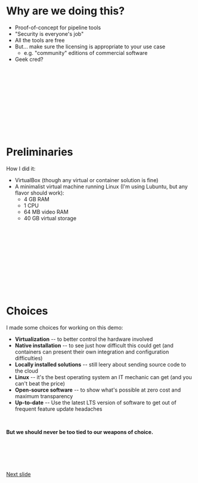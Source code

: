 # Why are we doing this?

* Proof-of-concept for pipeline tools
* "Security is everyone's job"
* All the tools are free
* But... make sure the licensing is appropriate to your use case 
  * e.g. "community" editions of commercial software
* Geek cred?

<br /><br /><br /><br /><br /><br /><br /><br /><br /><br />

# Preliminaries

How I did it:

* VirtualBox (though any virtual or container solution is fine)
* A minimalist virtual machine running Linux (I'm using Lubuntu, but any flavor should work):
  * 4 GB RAM
  * 1 CPU
  * 64 MB video RAM
  * 40 GB virtual storage

<br /><br /><br /><br /><br /><br /><br /><br /><br /><br />

# Choices

I made some choices for working on this demo:
* **Virtualization** -- to better control the hardware involved
* **Native installation** -- to see just how difficult this could get (and containers can present their own integration and configuration difficulties)
* **Locally installed solutions** -- still leery about sending source code to the cloud
* **Linux** -- it's the best operating system an IT mechanic can get (and you can't beat the price)
* **Open-source software** -- to show what's possible at zero cost and maximum transparency
* **Up-to-date** -- Use the latest LTS version of software to get out of frequent feature update headaches

<br />

**But we should never be too tied to our weapons of choice.**

<br /><br /><br /><br />

[Next slide](jenkins.md)
